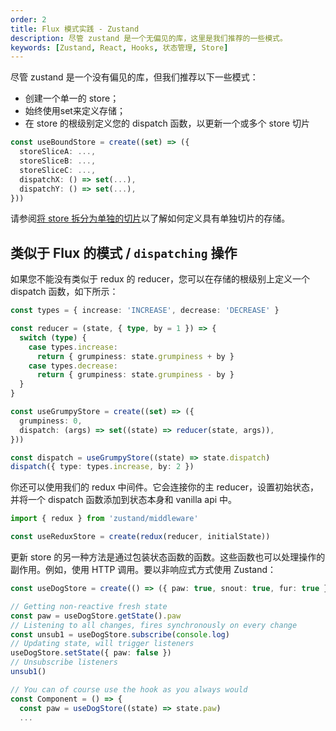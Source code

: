 ```yaml
---
order: 2
title: Flux 模式实践 - Zustand
description: 尽管 zustand 是一个无偏见的库，这里是我们推荐的一些模式。
keywords: [Zustand, React, Hooks, 状态管理, Store]
---
```


尽管 zustand 是一个没有偏见的库，但我们推荐以下一些模式：

- 创建一个单一的 store；
- 始终使用set来定义存储；
- 在 store 的根级别定义您的 dispatch 函数，以更新一个或多个 store 切片

```ts
const useBoundStore = create((set) => ({
  storeSliceA: ...,
  storeSliceB: ...,
  storeSliceC: ...,
  dispatchX: () => set(...),
  dispatchY: () => set(...),
}))
```

请参阅[将 store 拆分为单独的切片](/guides/slices-pattern)以了解如何定义具有单独切片的存储。

## 类似于 Flux 的模式 / `dispatching` 操作

如果您不能没有类似于 redux 的 reducer，您可以在存储的根级别上定义一个 dispatch 函数，如下所示：

```ts
const types = { increase: 'INCREASE', decrease: 'DECREASE' }

const reducer = (state, { type, by = 1 }) => {
  switch (type) {
    case types.increase:
      return { grumpiness: state.grumpiness + by }
    case types.decrease:
      return { grumpiness: state.grumpiness - by }
  }
}

const useGrumpyStore = create((set) => ({
  grumpiness: 0,
  dispatch: (args) => set((state) => reducer(state, args)),
}))

const dispatch = useGrumpyStore((state) => state.dispatch)
dispatch({ type: types.increase, by: 2 })
```

你还可以使用我们的 redux 中间件。它会连接你的主 reducer，设置初始状态，并将一个 dispatch 函数添加到状态本身和 vanilla api 中。

```ts
import { redux } from 'zustand/middleware'

const useReduxStore = create(redux(reducer, initialState))
```

更新 store 的另一种方法是通过包装状态函数的函数。这些函数也可以处理操作的副作用。例如，使用 HTTP 调用。要以非响应式方式使用 Zustand：

```ts
const useDogStore = create(() => ({ paw: true, snout: true, fur: true }))

// Getting non-reactive fresh state
const paw = useDogStore.getState().paw
// Listening to all changes, fires synchronously on every change
const unsub1 = useDogStore.subscribe(console.log)
// Updating state, will trigger listeners
useDogStore.setState({ paw: false })
// Unsubscribe listeners
unsub1()

// You can of course use the hook as you always would
const Component = () => {
  const paw = useDogStore((state) => state.paw)
  ...
```
